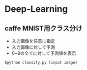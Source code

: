 # Deep-Learning

## caffe MNIST用クラス分け
- 入力画像を任意に指定
- 入力画像に対して予測
- 0~9の全てに対して予測値を表示

`$python classify.py [input image]`
